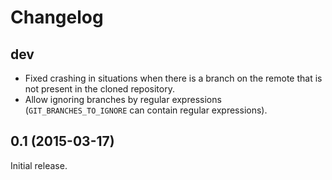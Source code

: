 Changelog
=========

dev
---

* Fixed crashing in situations when there is a branch on the remote that is not
  present in the cloned repository.
* Allow ignoring branches by regular expressions (`GIT_BRANCHES_TO_IGNORE` can
  contain regular expressions).

0.1 (2015-03-17)
----------------

Initial release.
